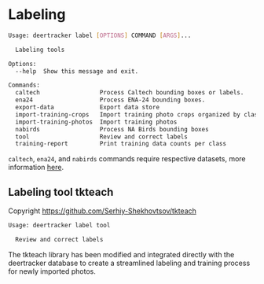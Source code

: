 # Labeling

```bash
Usage: deertracker label [OPTIONS] COMMAND [ARGS]...

  Labeling tools

Options:
  --help  Show this message and exit.

Commands:
  caltech                 Process Caltech bounding boxes or labels.
  ena24                   Process ENA-24 bounding boxes.
  export-data             Export data store
  import-training-crops   Import training photo crops organized by class
  import-training-photos  Import training photos
  nabirds                 Process NA Birds bounding boxes
  tool                    Review and correct labels
  training-report         Print training data counts per class
```

`caltech`, `ena24`, and `nabirds` commands require respective datasets, more information [here](docs/DATASETS.md).

## Labeling tool tkteach

Copyright https://github.com/Serhiy-Shekhovtsov/tkteach

```bash
Usage: deertracker label tool

  Review and correct labels
```

The tkteach library has been modified and integrated directly with the deertracker
database to create a streamlined labeling and training process for newly imported photos.
